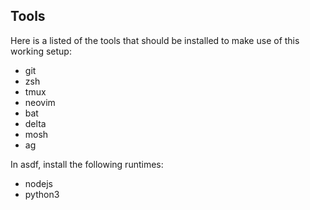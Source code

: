 ## Tools

Here is a listed of the tools that should be installed to make use of this working setup:

* git
* zsh
* tmux
* neovim
* bat
* delta
* mosh
* ag

In asdf, install the following runtimes:

* nodejs
* python3
